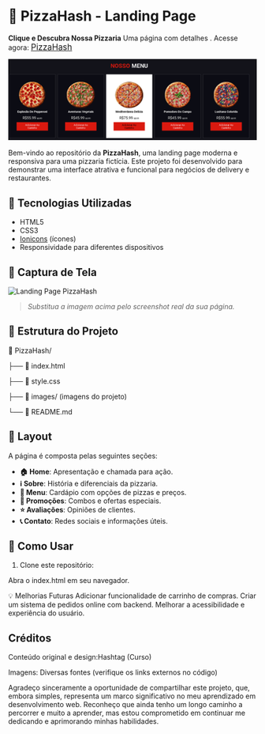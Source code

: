 # 🍕 PizzaHash - Landing Page

**Clique e Descubra Nossa Pizzaria** Uma página com detalhes . Acesse agora: <a href="https://escudero03.github.io/ProjetoPizzaHash-g/" style="font-size:120%;" target="_blank">PizzaHash</a>

![Logo do projeto](Nosso-Menu.png)

Bem-vindo ao repositório da **PizzaHash**, uma landing page moderna e responsiva para uma pizzaria fictícia. Este projeto foi desenvolvido para demonstrar uma interface atrativa e funcional para negócios de delivery e restaurantes.

## 🚀 Tecnologias Utilizadas

- HTML5
- CSS3
- [Ionicons](https://ionic.io/ionicons) (ícones)
- Responsividade para diferentes dispositivos

## 📸 Captura de Tela

![Landing Page PizzaHash](images/preview.jpg)  

> *Substitua a imagem acima pelo screenshot real da sua página.*

## 📂 Estrutura do Projeto

📁 PizzaHash/ 

├── 📄 index.html 

├── 📄 style.css 

├── 📂 images/ (imagens do projeto) 

└── 📄 README.md


## 🎨 Layout

A página é composta pelas seguintes seções:

- **🏠 Home**: Apresentação e chamada para ação.
- **ℹ️ Sobre**: História e diferenciais da pizzaria.
- **🍕 Menu**: Cardápio com opções de pizzas e preços.
- **🎁 Promoções**: Combos e ofertas especiais.
- **⭐ Avaliações**: Opiniões de clientes.
- **📞 Contato**: Redes sociais e informações úteis.

## 📌 Como Usar

1. Clone este repositório:
 
Abra o index.html em seu navegador.

💡 Melhorias Futuras
Adicionar funcionalidade de carrinho de compras.
Criar um sistema de pedidos online com backend.
Melhorar a acessibilidade e experiência do usuário.

## Créditos

Conteúdo original e design:Hashtag (Curso)

Imagens: Diversas fontes (verifique os links externos no código)

Agradeço sinceramente a oportunidade de compartilhar este projeto, que, embora simples, representa um marco significativo no meu aprendizado em desenvolvimento web. Reconheço que ainda tenho um longo caminho a percorrer e muito a aprender, mas estou comprometido em continuar me dedicando e aprimorando minhas habilidades.



